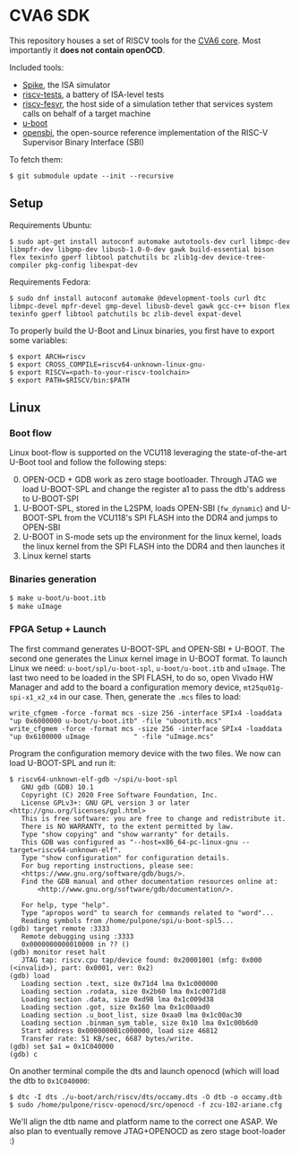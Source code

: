 # CVA6 SDK

This repository houses a set of RISCV tools for the [CVA6 core](https://github.com/openhwgroup/cva6). Most importantly it **does not contain openOCD**.

Included tools:
* [Spike](https://github.com/riscv/riscv-isa-sim/), the ISA simulator
* [riscv-tests](https://github.com/riscv/riscv-tests/), a battery of ISA-level tests
* [riscv-fesvr](https://github.com/riscv/riscv-fesvr/), the host side of a simulation tether that services system calls on behalf of a target machine
* [u-boot](https://github.com/AlSaqr-platform/u-boot/)
* [opensbi](https://github.com/riscv/opensbi/), the open-source reference implementation of the RISC-V Supervisor Binary Interface (SBI)

To fetch them:
```console
$ git submodule update --init --recursive
```

## Setup

Requirements Ubuntu:
```console
$ sudo apt-get install autoconf automake autotools-dev curl libmpc-dev libmpfr-dev libgmp-dev libusb-1.0-0-dev gawk build-essential bison flex texinfo gperf libtool patchutils bc zlib1g-dev device-tree-compiler pkg-config libexpat-dev
```

Requirements Fedora:
```console
$ sudo dnf install autoconf automake @development-tools curl dtc libmpc-devel mpfr-devel gmp-devel libusb-devel gawk gcc-c++ bison flex texinfo gperf libtool patchutils bc zlib-devel expat-devel
```

To properly build the U-Boot and Linux binaries, you first have to export some variables:
```console
$ export ARCH=riscv
$ export CROSS_COMPILE=riscv64-unknown-linux-gnu-
$ export RISCV=<path-to-your-riscv-toolchain>
$ export PATH=$RISCV/bin:$PATH
````

## Linux

### Boot flow
Linux boot-flow is supported on the VCU118 leveraging the state-of-the-art U-Boot tool and follow the following steps:

0. OPEN-OCD + GDB work as zero stage bootloader. Through JTAG we load U-BOOT-SPL and change the register a1 to pass the dtb's address to U-BOOT-SPl
1. U-BOOT-SPL, stored in the L2SPM, loads OPEN-SBI (`fw_dynamic`) and U-BOOT-SPL from the VCU118's SPI FLASH into the DDR4 and jumps to OPEN-SBI
2. U-BOOT in S-mode sets up the environment for the linux kernel, loads the linux kernel from the SPI FLASH into the DDR4 and then launches it
3. Linux kernel starts

### Binaries generation

```bash
$ make u-boot/u-boot.itb 
$ make uImage
```

### FPGA Setup + Launch

The first command generates U-BOOT-SPL and OPEN-SBI + U-BOOT. The second one generates the Linux kernel image in U-BOOT format. To launch Linux we need: `u-boot/spl/u-boot-spl`, `u-boot/u-boot.itb` and `uImage`.
The last two need to be loaded in the SPI FLASH, to do so, open Vivado HW Manager and add to the board a configuration memory device, `mt25qu01g-spi-x1_x2_x4` in our case. Then, generate the `.mcs` files to load:

```
write_cfgmem -force -format mcs -size 256 -interface SPIx4 -loaddata "up 0x6000000 u-boot/u-boot.itb" -file "ubootitb.mcs"
write_cfgmem -force -format mcs -size 256 -interface SPIx4 -loaddata "up 0x6100000 uImage           " -file "uImage.mcs"
```

Program the configuration memory device with the two files. We now can load U-BOOT-SPL and run it:

```
$ riscv64-unknown-elf-gdb ~/spi/u-boot-spl
   GNU gdb (GDB) 10.1
   Copyright (C) 2020 Free Software Foundation, Inc.
   License GPLv3+: GNU GPL version 3 or later <http://gnu.org/licenses/gpl.html>
   This is free software: you are free to change and redistribute it.
   There is NO WARRANTY, to the extent permitted by law.
   Type "show copying" and "show warranty" for details.
   This GDB was configured as "--host=x86_64-pc-linux-gnu --target=riscv64-unknown-elf".
   Type "show configuration" for configuration details.
   For bug reporting instructions, please see:
   <https://www.gnu.org/software/gdb/bugs/>.
   Find the GDB manual and other documentation resources online at:
       <http://www.gnu.org/software/gdb/documentation/>.
   
   For help, type "help".
   Type "apropos word" to search for commands related to "word"...
   Reading symbols from /home/pulpone/spi/u-boot-spl5...
(gdb) target remote :3333
   Remote debugging using :3333
   0x0000000000010000 in ?? ()
(gdb) monitor reset halt
   JTAG tap: riscv.cpu tap/device found: 0x20001001 (mfg: 0x000 (<invalid>), part: 0x0001, ver: 0x2)
(gdb) load
   Loading section .text, size 0x71d4 lma 0x1c000000
   Loading section .rodata, size 0x2b60 lma 0x1c0071d8
   Loading section .data, size 0xd98 lma 0x1c009d38
   Loading section .got, size 0x160 lma 0x1c00aad0
   Loading section .u_boot_list, size 0xaa0 lma 0x1c00ac30
   Loading section .binman_sym_table, size 0x10 lma 0x1c00b6d0
   Start address 0x000000001c000000, load size 46812
   Transfer rate: 51 KB/sec, 6687 bytes/write.
(gdb) set $a1 = 0x1C040000
(gdb) c
```

On another terminal compile the dts and launch openocd (which will load the dtb to `0x1C040000`:
```console
$ dtc -I dts ./u-boot/arch/riscv/dts/occamy.dts -O dtb -o occamy.dtb
$ sudo /home/pulpone/riscv-openocd/src/openocd -f zcu-102-ariane.cfg
```

We'll align the dtb name and platform name to the correct one ASAP. We also plan to eventually remove JTAG+OPENOCD as zero stage boot-loader :)
